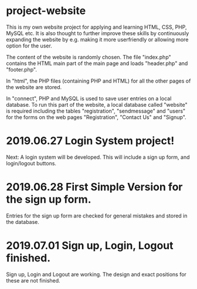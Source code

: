 # project-website
This is my own website project for applying and learning HTML, CSS, PHP, MySQL etc. It is also thought to further improve these skills by continuously expanding the website by e.g. making it more userfriendly or allowing more option for the user.

The content of the website is randomly chosen. The file "index.php" contains the HTML main part of the main page and loads "header.php" and "footer.php". 

In "html", the PHP files (containing PHP and HTML) for all the other pages of the website are stored.

In "connect", PHP and MySQL is used to save user entries on a local database. To run this part of the website, a local database called "website" is required including the tables "registration", "sendmessage" and "users" for the forms on the web pages "Registration", "Contact Us" and "Signup".

# 2019.06.27 Login System project!
Next: A login system will be developed. This will include a sign up form, and login/logout buttons.

# 2019.06.28 First Simple Version for the sign up form.
Entries for the sign up form are checked for general mistakes and stored in the database.

# 2019.07.01 Sign up, Login, Logout finished.
Sign up, Login and Logout are working. The design and exact positions for these are not finished. 
